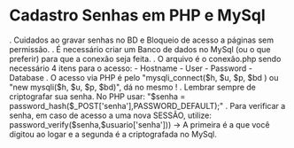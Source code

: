 # Cadastro Senhas em PHP e MySql
 . Cuidados ao gravar senhas no BD e Bloqueio de acesso a páginas sem permissão.
 . É necessário criar um Banco de dados no MySql (ou o que preferir) para que a conexão seja feita.
 . O arquivo é o conexão.php sendo necessário 4 itens para o acesso:
    - Hostname
    - User
    - Password
    - Database
. O acesso via PHP é pelo "mysqli_connect($h, $u, $p, $bd ) ou "new mysqli($h, $u, $p, $bd)", dá no mesmo !
. Lembrar sempre de criptografar sua senha. No PHP usar: "$senha = password_hash($_POST['senha'],PASSWORD_DEFAULT);"
. Para verificar a senha, em caso de acesso a uma nova SESSÃO, utilize: password_verify($senha,$usuario['senha'])) -> A primeira é a que você digitou ao logar e a segunda é a criptografada no MySql.


